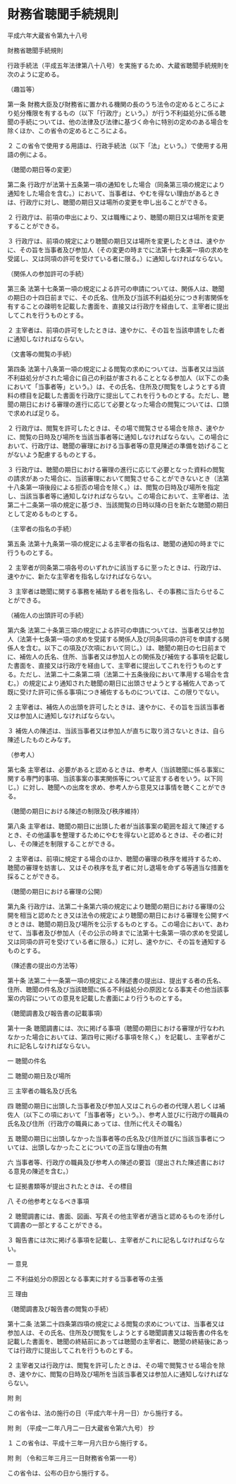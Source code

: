# 財務省聴聞手続規則

平成六年大蔵省令第九十八号

財務省聴聞手続規則

行政手続法（平成五年法律第八十八号）を実施するため、大蔵省聴聞手続規則を次のように定める。

（趣旨等）

第一条 財務大臣及び財務省に置かれる機関の長のうち法令の定めるところにより処分権限を有するもの（以下「行政庁」という。）が行う不利益処分に係る聴聞の手続については、他の法律及び法律に基づく命令に特別の定めのある場合を除くほか、この省令の定めるところによる。

２ この省令で使用する用語は、行政手続法（以下「法」という。）で使用する用語の例による。

（聴聞の期日等の変更）

第二条 行政庁が法第十五条第一項の通知をした場合（同条第三項の規定により通知をした場合を含む。）において、当事者は、やむを得ない理由があるときは、行政庁に対し、聴聞の期日又は場所の変更を申し出ることができる。

２ 行政庁は、前項の申出により、又は職権により、聴聞の期日又は場所を変更することができる。

３ 行政庁は、前項の規定により聴聞の期日又は場所を変更したときは、速やかに、その旨を当事者及び参加人（その変更の時までに法第十七条第一項の求めを受諾し、又は同項の許可を受けている者に限る。）に通知しなければならない。

（関係人の参加許可の手続）

第三条 法第十七条第一項の規定による許可の申請については、関係人は、聴聞の期日の十四日前までに、その氏名、住所及び当該不利益処分につき利害関係を有することの疎明を記載した書面を、直接又は行政庁を経由して、主宰者に提出してこれを行うものとする。

２ 主宰者は、前項の許可をしたときは、速やかに、その旨を当該申請をした者に通知しなければならない。

（文書等の閲覧の手続）

第四条 法第十八条第一項の規定による閲覧の求めについては、当事者又は当該不利益処分がされた場合に自己の利益が害されることとなる参加人（以下この条において「当事者等」という。）は、その氏名、住所及び閲覧をしようとする資料の標目を記載した書面を行政庁に提出してこれを行うものとする。ただし、聴聞の期日における審理の進行に応じて必要となった場合の閲覧については、口頭で求めれば足りる。

２ 行政庁は、閲覧を許可したときは、その場で閲覧させる場合を除き、速やかに、閲覧の日時及び場所を当該当事者等に通知しなければならない。この場合において、行政庁は、聴聞の審理における当事者等の意見陳述の準備を妨げることがないよう配慮するものとする。

３ 行政庁は、聴聞の期日における審理の進行に応じて必要となった資料の閲覧の請求があった場合に、当該審理において閲覧させることができないとき（法第十八条第一項後段による拒否の場合を除く。）は、閲覧の日時及び場所を指定し、当該当事者等に通知しなければならない。この場合において、主宰者は、法第二十二条第一項の規定に基づき、当該閲覧の日時以降の日を新たな聴聞の期日として定めるものとする。

（主宰者の指名の手続）

第五条 法第十九条第一項の規定による主宰者の指名は、聴聞の通知の時までに行うものとする。

２ 主宰者が同条第二項各号のいずれかに該当するに至ったときは、行政庁は、速やかに、新たな主宰者を指名しなければならない。

３ 主宰者は聴聞に関する事務を補助する者を指名し、その事務に当たらせることができる。

（補佐人の出頭許可の手続）

第六条 法第二十条第三項の規定による許可の申請については、当事者又は参加人（法第十七条第一項の求めを受諾する関係人及び同条同項の許可を申請する関係人を含む。以下この項及び次項において同じ。）は、聴聞の期日の七日前までに、補佐人の氏名、住所、当事者又は参加人との関係及び補佐する事項を記載した書面を、直接又は行政庁を経由して、主宰者に提出してこれを行うものとする。ただし、法第二十二条第二項（法第二十五条後段において準用する場合を含む。）の規定により通知された聴聞の期日に出頭させようとする補佐人であって既に受けた許可に係る事項につき補佐するものについては、この限りでない。

２ 主宰者は、補佐人の出頭を許可したときは、速やかに、その旨を当該当事者又は参加人に通知しなければならない。

３ 補佐人の陳述は、当該当事者又は参加人が直ちに取り消さないときは、自ら陳述したものとみなす。

（参考人）

第七条 主宰者は、必要があると認めるときは、参考人（当該聴聞に係る事案に関する専門的事項、当該事案の事実関係等について証言する者をいう。以下同じ。）に対し、聴聞への出席を求め、参考人から意見又は事情を聴くことができる。

（聴聞の期日における陳述の制限及び秩序維持）

第八条 主宰者は、聴聞の期日に出頭した者が当該事案の範囲を超えて陳述するとき、その他議事を整理するためにやむを得ないと認めるときは、その者に対し、その陳述を制限することができる。

２ 主宰者は、前項に規定する場合のほか、聴聞の審理の秩序を維持するため、聴聞の審理を妨害し、又はその秩序を乱す者に対し退場を命ずる等適当な措置を採ることができる。

（聴聞の期日における審理の公開）

第九条 行政庁は、法第二十条第六項の規定により聴聞の期日における審理の公開を相当と認めたとき又は法令の規定により聴聞の期日における審理を公開すべきときは、聴聞の期日及び場所を公示するものとする。この場合において、あわせて、当事者及び参加人（その公示の時までに法第十七条第一項の求めを受諾し又は同項の許可を受けている者に限る。）に対し、速やかに、その旨を通知するものとする。

（陳述書の提出の方法等）

第十条 法第二十一条第一項の規定による陳述書の提出は、提出する者の氏名、住所、聴聞の件名及び当該聴聞に係る不利益処分の原因となる事実その他当該事案の内容についての意見を記載した書面により行うものとする。

（聴聞調書及び報告書の記載事項）

第十一条 聴聞調書には、次に掲げる事項（聴聞の期日における審理が行なわれなかった場合においては、第四号に掲げる事項を除く。）を記載し、主宰者がこれに記名しなければならない。

一 聴聞の件名

二 聴聞の期日及び場所

三 主宰者の職名及び氏名

四 聴聞の期日に出頭した当事者及び参加人又はこれらの者の代理人若しくは補佐人（以下この項において「当事者等」という。）、参考人並びに行政庁の職員の氏名及び住所（行政庁の職員にあっては、住所に代えその職名）

五 聴聞の期日に出頭しなかった当事者等の氏名及び住所並びに当該当事者については、出頭しなかったことについての正当な理由の有無

六 当事者等、行政庁の職員及び参考人の陳述の要旨（提出された陳述書における意見の陳述を含む。）

七 証拠書類等が提出されたときは、その標目

八 その他参考となるべき事項

２ 聴聞調書には、書面、図画、写真その他主宰者が適当と認めるものを添付して調書の一部とすることができる。

３ 報告書には次に掲げる事項を記載し、主宰者がこれに記名しなければならない。

一 意見

二 不利益処分の原因となる事実に対する当事者等の主張

三 理由

（聴聞調書及び報告書の閲覧の手続）

第十二条 法第二十四条第四項の規定による閲覧の求めについては、当事者又は参加人は、その氏名、住所及び閲覧をしようとする聴聞調書又は報告書の件名を記載した書面を、聴聞の終結前にあっては聴聞の主宰者に、聴聞の終結後にあっては行政庁に提出してこれを行うものとする。

２ 主宰者又は行政庁は、閲覧を許可したときは、その場で閲覧させる場合を除き、速やかに、閲覧の日時及び場所を当該当事者又は参加人に通知しなければならない。

附 則

この省令は、法の施行の日（平成六年十月一日）から施行する。

附 則 （平成一二年八月二一日大蔵省令第六九号） 抄

１ この省令は、平成十三年一月六日から施行する。

附 則 （令和三年三月三一日財務省令第一一号）

この省令は、公布の日から施行する。
